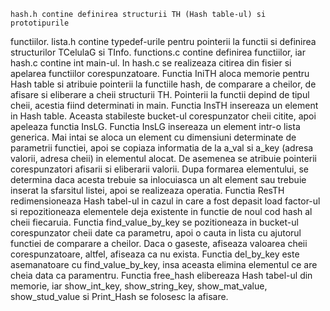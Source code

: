 	hash.h contine definirea structurii TH (Hash table-ul) si prototipurile
functiilor. lista.h contine typedef-urile pentru pointerii la functii si
definirea structurilor TCelulaG si TInfo. functions.c contine definirea
functiilor, iar hash.c contine int main-ul.
	In hash.c se realizeaza citirea din fisier si apelarea functiilor
corespunzatoare.
	Functia IniTH aloca memorie pentru Hash table si atribuie pointerii
la functiile hash, de comparare a cheilor, de afisare si eliberare a cheii 
structurii TH. Pointerii la functii depind de tipul cheii, acestia fiind 
determinati in main.
	Functia InsTH insereaza un element in Hash table. Aceasta stabileste
bucket-ul corespunzator cheii citite, apoi apeleaza functia InsLG.
	Functia InsLG insereaza un element intr-o lista generica. Mai intai
se aloca un element cu dimensiuni determinate de parametrii functiei, apoi
se copiaza informatia de la a_val si a_key (adresa valorii, adresa cheii)
in elementul alocat. De asemenea se atribuie pointerii corespunzatori afisarii
si eliberarii valorii. Dupa formarea elementului, se determina daca acesta
trebuie sa inlocuiasca un alt element sau trebuie inserat la sfarsitul listei,
apoi se realizeaza operatia.
	Functia ResTH redimensioneaza Hash tabel-ul in cazul in care a fost
depasit load factor-ul si repozitioneaza elementele deja existente in functie 
de noul cod hash al cheii fiecaruia.
	Functia find_value_by_key se pozitioneaza in bucket-ul corespunzator
cheii date ca parametru, apoi o cauta in lista cu ajutorul functiei
de comparare a cheilor. Daca o gaseste, afiseaza valoarea cheii corespunzatoare,
altfel, afiseaza ca nu exista.
	Functia del_by_key este asemanatoare cu find_value_by_key, insa aceasta
elimina elementul ce are cheia data ca paramentru.
	Functia free_hash elibereaza Hash tabel-ul din memorie, iar
show_int_key, show_string_key, show_mat_value, show_stud_value si Print_Hash 
se folosesc la afisare.
